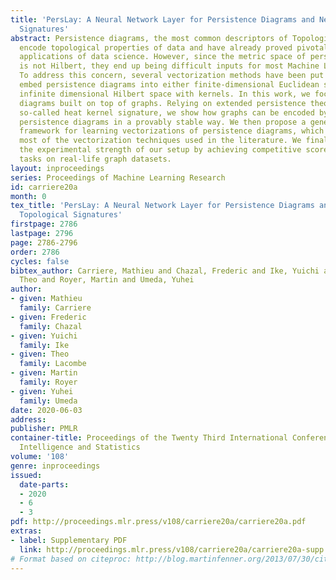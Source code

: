 ```yaml
---
title: 'PersLay: A Neural Network Layer for Persistence Diagrams and New Graph Topological
  Signatures'
abstract: Persistence diagrams, the most common descriptors of Topological Data Analysis,
  encode topological properties of data and have already proved pivotal in many different
  applications of data science. However, since the metric space of persistence diagrams
  is not Hilbert, they end up being difficult inputs for most Machine Learning techniques.
  To address this concern, several vectorization methods have been put forward that
  embed persistence diagrams into either finite-dimensional Euclidean space or implicit
  infinite dimensional Hilbert space with kernels. In this work, we focus on persistence
  diagrams built on top of graphs. Relying on extended persistence theory and the
  so-called heat kernel signature, we show how graphs can be encoded by (extended)
  persistence diagrams in a provably stable way. We then propose a general and versatile
  framework for learning vectorizations of persistence diagrams, which encompasses
  most of the vectorization techniques used in the literature. We finally showcase
  the experimental strength of our setup by achieving competitive scores on classification
  tasks on real-life graph datasets.
layout: inproceedings
series: Proceedings of Machine Learning Research
id: carriere20a
month: 0
tex_title: 'PersLay: A Neural Network Layer for Persistence Diagrams and New Graph
  Topological Signatures'
firstpage: 2786
lastpage: 2796
page: 2786-2796
order: 2786
cycles: false
bibtex_author: Carriere, Mathieu and Chazal, Frederic and Ike, Yuichi and Lacombe,
  Theo and Royer, Martin and Umeda, Yuhei
author:
- given: Mathieu
  family: Carriere
- given: Frederic
  family: Chazal
- given: Yuichi
  family: Ike
- given: Theo
  family: Lacombe
- given: Martin
  family: Royer
- given: Yuhei
  family: Umeda
date: 2020-06-03
address: 
publisher: PMLR
container-title: Proceedings of the Twenty Third International Conference on Artificial
  Intelligence and Statistics
volume: '108'
genre: inproceedings
issued:
  date-parts:
  - 2020
  - 6
  - 3
pdf: http://proceedings.mlr.press/v108/carriere20a/carriere20a.pdf
extras:
- label: Supplementary PDF
  link: http://proceedings.mlr.press/v108/carriere20a/carriere20a-supp.pdf
# Format based on citeproc: http://blog.martinfenner.org/2013/07/30/citeproc-yaml-for-bibliographies/
---
```

